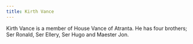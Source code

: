```yaml
---
title: Kirth Vance
---
```


Kirth Vance is a member of House Vance of Atranta. He has four brothers; Ser Ronald, Ser Ellery, Ser Hugo and Maester Jon. 


